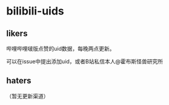 # bilibili-uids

## likers
哔哩哔哩啵版点赞的uid数据，每晚两点更新。

可以在issue中提出添加uid，或者B站私信本人@霍布斯怪兽研究所

## haters

（暂无更新渠道）
